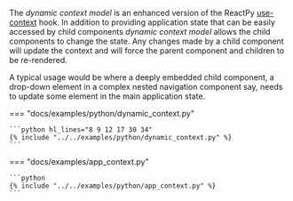 The *dynamic context model* is an enhanced version of the ReactPy [use-context] hook. In addition
to providing application state that can be easily accessed by child components 
*dynamic context model* allows the child components to change the state. Any changes
made by a child component will update the context and will force the parent component
and children to be re-rendered.

A typical usage would be where a deeply embedded child component, a drop-down element in
a complex nested navigation component say, needs to update some element in 
the main application state. 


=== "docs/examples/python/dynamic_context.py"

    ```python hl_lines="8 9 12 17 30 34"
    {% include "../../examples/python/dynamic_context.py" %}
    ```

=== "docs/examples/app_context.py"

    ```python
    {% include "../../examples/python/app_context.py" %}
    ```

[use-context]: https://reactpy.dev/docs/reference/hooks-api.html#use-context
